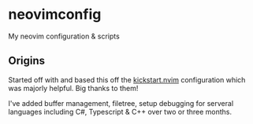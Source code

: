 # neovimconfig

My neovim configuration &amp; scripts

## Origins

Started off with and based this off the [kickstart.nvim](https://github.com/nvim-lua/kickstart.nvim) configuration which was majorly helpful. Big thanks to them!

I've added buffer management, filetree, setup debugging for serveral languages including C#, Typescript & C++ over two or three months.
